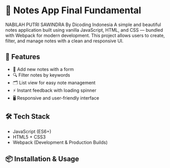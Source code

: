 # 📝 Notes App Final Fundamental 

NABILAH PUTRI SAWINDRA
By Dicoding Indonesia 
A simple and beautiful notes application built using vanilla JavaScript, HTML, and CSS — bundled with Webpack for modern development. This project allows users to create, filter, and manage notes with a clean and responsive UI.

## 🚀 Features

- 🧾 Add new notes with a form
- 🔍 Filter notes by keywords
- 🗂️ List view for easy note management
- ⚡ Instant feedback with loading spinner
- 🖥️ Responsive and user-friendly interface

## 🛠️ Tech Stack

- JavaScript (ES6+)
- HTML5 + CSS3
- Webpack (Development & Production Builds)

## 📦 Installation & Usage
